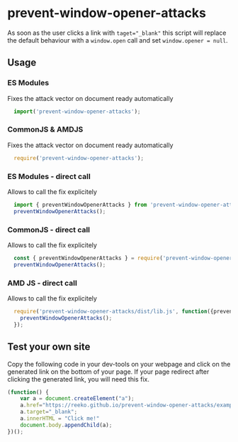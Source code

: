 # prevent-window-opener-attacks

As soon as the user clicks a link with `taget="_blank"` this script will replace the default behaviour with a `window.open` call and set `window.opener = null`.

## Usage

### ES Modules

Fixes the attack vector on document ready automatically

```js
  import('prevent-window-opener-attacks');
```

### CommonJS & AMDJS

Fixes the attack vector on document ready automatically

```js
  require('prevent-window-opener-attacks');
```

### ES Modules - direct call

Allows to call the fix explicitely

```js
  import { preventWindowOpenerAttacks } from 'prevent-window-opener-attacks/src/lib';
  preventWindowOpenerAttacks();
```

### CommonJS - direct call

Allows to call the fix explicitely

```js
  const { preventWindowOpenerAttacks } = require('prevent-window-opener-attacks/dist/lib.js');
  preventWindowOpenerAttacks();
```

### AMD JS - direct call

Allows to call the fix explicitely

```js
  require('prevent-window-opener-attacks/dist/lib.js', function({preventWindowOpenerAttacks}) {
  	preventWindowOpenerAttacks();
  });
```

## Test your own site

Copy the following code in your dev-tools on your webpage and click on the generated link on the bottom of your page. If your page redirect after clicking the generated link, you will need this fix.

```js
(function() {
	var a = document.createElement("a");
	a.href="https://reeko.github.io/prevent-window-opener-attacks/example/evil-page.html";
	a.target="_blank";
	a.innerHTML = "Click me!"
	document.body.appendChild(a);
})();
```
